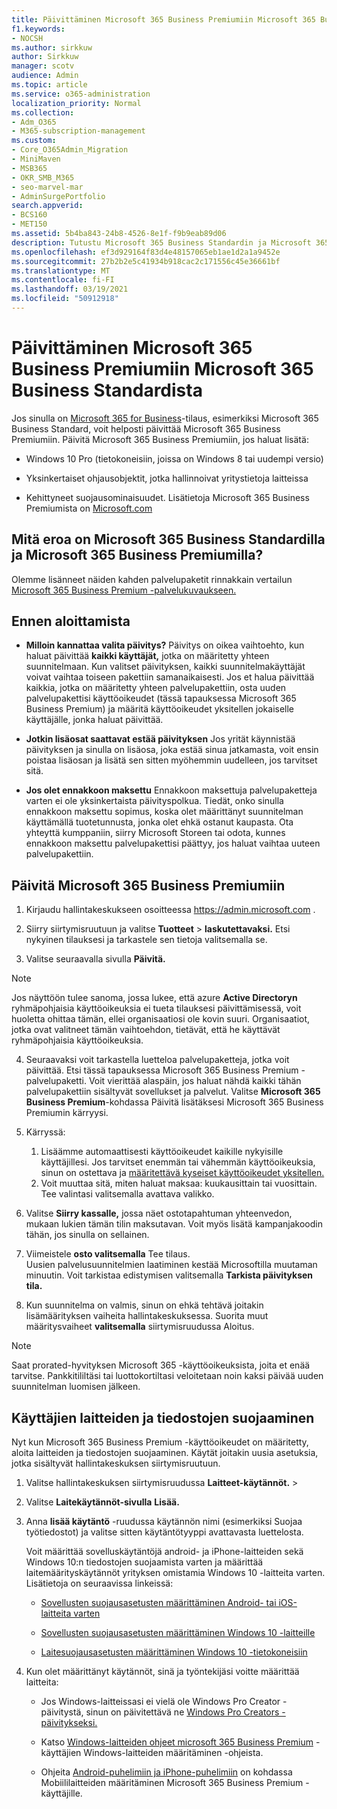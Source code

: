 ```yaml
---
title: Päivittäminen Microsoft 365 Business Premiumiin Microsoft 365 Business Standardista
f1.keywords:
- NOCSH
ms.author: sirkkuw
author: Sirkkuw
manager: scotv
audience: Admin
ms.topic: article
ms.service: o365-administration
localization_priority: Normal
ms.collection:
- Adm_O365
- M365-subscription-management
ms.custom:
- Core_O365Admin_Migration
- MiniMaven
- MSB365
- OKR_SMB_M365
- seo-marvel-mar
- AdminSurgePortfolio
search.appverid:
- BCS160
- MET150
ms.assetid: 5b4ba843-24b8-4526-8e1f-f9b9eab89d06
description: Tutustu Microsoft 365 Business Standardin ja Microsoft 365 Business Premiumin eroihin ja miten voit päivittää Microsoft 365 Business Premiumiin.
ms.openlocfilehash: ef3d929164f83d4e48157065eb1ae1d2a1a9452e
ms.sourcegitcommit: 27b2b2e5c41934b918cac2c171556c45e36661bf
ms.translationtype: MT
ms.contentlocale: fi-FI
ms.lasthandoff: 03/19/2021
ms.locfileid: "50912918"
---
```

# <a name="upgrade-to-microsoft-365-business-premium-from-microsoft-365-business-standard"></a>Päivittäminen Microsoft 365 Business Premiumiin Microsoft 365 Business Standardista

Jos sinulla on [Microsoft 365 for Business](https://products.office.com/compare-all-microsoft-office-products-4-column?activetab=tab:primaryr2)-tilaus, esimerkiksi Microsoft 365 Business Standard, voit helposti päivittää Microsoft 365 Business Premiumiin. Päivitä Microsoft 365 Business Premiumiin, jos haluat lisätä:

- Windows 10 Pro (tietokoneisiin, joissa on Windows 8 tai uudempi versio)

- Yksinkertaiset ohjausobjektit, jotka hallinnoivat yritystietoja laitteissa

- Kehittyneet suojausominaisuudet.
Lisätietoja Microsoft 365 Business Premiumista on [Microsoft.com](https://www.microsoft.com/microsoft-365/business)

## <a name="whats-the-difference-between-microsoft-365-business-standard-and-microsoft-365-business-premium"></a>Mitä eroa on Microsoft 365 Business Standardilla ja Microsoft 365 Business Premiumilla?

Olemme lisänneet näiden kahden palvelupaketit rinnakkain vertailun [Microsoft 365 Business Premium -palvelukuvaukseen.](/office365/servicedescriptions/microsoft-365-service-descriptions/microsoft-365-business-service-description) 

## <a name="before-you-get-started"></a>Ennen aloittamista

- **Milloin kannattaa valita päivitys?** Päivitys on oikea vaihtoehto, kun haluat päivittää **kaikki käyttäjät,** jotka on määritetty yhteen suunnitelmaan. Kun valitset päivityksen, kaikki suunnitelmakäyttäjät voivat vaihtaa toiseen pakettiin samanaikaisesti. Jos et halua päivittää kaikkia, jotka on määritetty yhteen palvelupakettiin, osta uuden palvelupakettisi käyttöoikeudet (tässä [](../admin/manage/assign-licenses-to-users.md) tapauksessa Microsoft 365 Business Premium) ja määritä käyttöoikeudet yksitellen jokaiselle käyttäjälle, jonka haluat päivittää.

- **Jotkin lisäosat saattavat estää päivityksen** Jos yrität käynnistää päivityksen ja sinulla on lisäosa, joka estää sinua jatkamasta, voit ensin poistaa lisäosan ja lisätä sen sitten myöhemmin uudelleen, jos tarvitset sitä.

- **Jos olet ennakkoon maksettu** Ennakkoon maksettuja palvelupaketteja varten ei ole yksinkertaista päivityspolkua. Tiedät, onko sinulla ennakkoon maksettu sopimus, koska olet määrittänyt suunnitelman käyttämällä tuotetunnusta, jonka olet ehkä ostanut kaupasta. Ota yhteyttä kumppaniin, siirry Microsoft Storeen tai odota, kunnes ennakkoon maksettu palvelupakettisi päättyy, jos haluat vaihtaa uuteen palvelupakettiin.

## <a name="upgrade-to-microsoft-365-business-premium"></a>Päivitä Microsoft 365 Business Premiumiin

1. Kirjaudu hallintakeskukseen osoitteessa <a href="https://go.microsoft.com/fwlink/p/?linkid=837890" target="_blank">https://admin.microsoft.com</a> .

2. Siirry siirtymisruutuun ja valitse **Tuotteet** \> **laskutettavaksi.** Etsi nykyinen tilauksesi ja tarkastele sen tietoja valitsemalla se.

3. Valitse seuraavalla sivulla **Päivitä.**

  > [!NOTE]
  > Jos näyttöön tulee sanoma, jossa lukee, että azure **Active Directoryn** ryhmäpohjaisia käyttöoikeuksia ei tueta tilauksesi päivittämisessä, voit huoletta ohittaa tämän, ellei organisaatiosi ole kovin suuri. Organisaatiot, jotka ovat valitneet tämän vaihtoehdon, tietävät, että he käyttävät ryhmäpohjaisia käyttöoikeuksia.

4. Seuraavaksi voit tarkastella luetteloa palvelupaketteja, jotka voit päivittää. Etsi tässä tapauksessa Microsoft 365 Business Premium -palvelupaketti. Voit vierittää alaspäin, jos haluat nähdä kaikki tähän palvelupakettiin sisältyvät sovellukset ja palvelut. Valitse **Microsoft 365 Business Premium**-kohdassa Päivitä lisätäksesi Microsoft 365 Business Premiumin kärryysi. 

5. Kärryssä:

    1. Lisäämme automaattisesti käyttöoikeudet kaikille nykyisille käyttäjillesi. Jos tarvitset enemmän tai vähemmän käyttöoikeuksia, sinun on ostettava ja [määritettävä kyseiset käyttöoikeudet yksitellen.](../admin/manage/assign-licenses-to-users.md)  
    2. Voit muuttaa sitä, miten haluat maksaa: kuukausittain tai vuosittain. Tee valintasi valitsemalla avattava valikko.

6. Valitse **Siirry kassalle,** jossa näet ostotapahtuman yhteenvedon, mukaan lukien tämän tilin maksutavan. Voit myös lisätä kampanjakoodin tähän, jos sinulla on sellainen.

7. Viimeistele **osto valitsemalla** Tee tilaus.\
Uusien palvelusuunnitelmien laatiminen kestää Microsoftilla muutaman minuutin. Voit tarkistaa edistymisen valitsemalla **Tarkista päivityksen tila.**

8. Kun suunnitelma on valmis, sinun on ehkä tehtävä joitakin lisämäärityksen vaiheita hallintakeskuksessa. Suorita muut määritysvaiheet **valitsemalla** siirtymisruudussa Aloitus.

> [!NOTE]
> Saat prorated-hyvityksen Microsoft 365 -käyttöoikeuksista, joita et enää tarvitse. Pankkitililtäsi tai luottokortiltasi veloitetaan noin kaksi päivää uuden suunnitelman luomisen jälkeen.
  
## <a name="protect-user-devices-and-files"></a>Käyttäjien laitteiden ja tiedostojen suojaaminen

Nyt kun Microsoft 365 Business Premium -käyttöoikeudet on määritetty, aloita laitteiden ja tiedostojen suojaaminen. Käytät joitakin uusia asetuksia, jotka sisältyvät hallintakeskuksen siirtymisruutuun.
  
1. Valitse hallintakeskuksen siirtymisruudussa **Laitteet-käytännöt.** \> 

2. Valitse **Laitekäytännöt-sivulla** **Lisää.**

3. Anna **lisää käytäntö** -ruudussa käytännön nimi (esimerkiksi Suojaa työtiedostot) ja valitse sitten käytäntötyyppi avattavasta luettelosta. 

    Voit määrittää sovelluskäytäntöjä android- ja iPhone-laitteiden sekä Windows 10:n tiedostojen suojaamista varten ja määrittää laitemäärityskäytännöt yrityksen omistamia Windows 10 -laitteita varten. Lisätietoja on seuraavissa linkeissä:

    - [Sovellusten suojausasetusten määrittäminen Android- tai iOS-laitteita varten](app-protection-settings-for-android-and-ios.md)

    - [Sovellusten suojausasetusten määrittäminen Windows 10 -laitteille](protection-settings-for-windows-10-devices.md)

    - [Laitesuojausasetusten määrittäminen Windows 10 -tietokoneisiin](protection-settings-for-windows-10-pcs.md)

4. Kun olet määrittänyt käytännöt, sinä ja työntekijäsi voitte määrittää laitteita:

    - Jos Windows-laitteissasi ei vielä ole Windows Pro Creator -päivitystä, sinun on päivitettävä ne [Windows Pro Creators -päivitykseksi.](upgrade-to-windows-pro-creators-update.md)

    - Katso [Windows-laitteiden ohjeet microsoft 365 Business Premium](set-up-windows-devices.md) -käyttäjien Windows-laitteiden määritäminen -ohjeista.

    - Ohjeita [Android-puhelimiin ja iPhone-puhelimiin](set-up-mobile-devices.md) on kohdassa Mobiililaitteiden määritäminen Microsoft 365 Business Premium -käyttäjille.